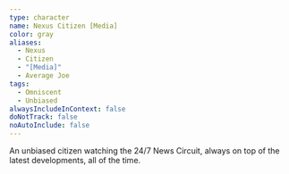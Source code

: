 ```yaml
---
type: character
name: Nexus Citizen [Media]
color: gray
aliases:
  - Nexus
  - Citizen
  - "[Media]"
  - Average Joe
tags:
  - Omniscent
  - Unbiased
alwaysIncludeInContext: false
doNotTrack: false
noAutoInclude: false
---
```

An unbiased citizen watching the 24/7 News Circuit, always on top of the latest developments, all of the time.